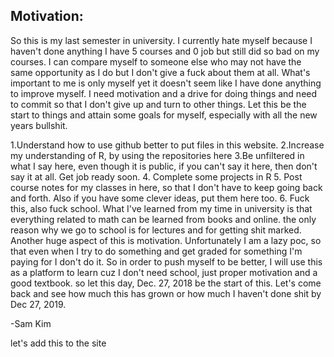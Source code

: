 ## Motivation: 
So this is my last semester in university.
I currently hate myself because I haven't done anything
I have 5 courses and 0 job but still did so bad on my courses. I can compare myself to someone else who may not have the same opportunity as I do
but I don't give a fuck about them at all. What's important to me is only myself yet it doesn't seem like I have done anything to improve myself.
I need motivation and a drive for doing things and need to commit so that I don't give up and turn to other things.
Let this be the start to things and attain some goals for myself, especially with all the new years bullshit.

1.Understand how to use github better to put files in this website.
2.Increase my understanding of R, by using the repositories here
3.Be unfiltered in what I say here, even though it is public, if you can't say it here, then don't say it at all.
Get job ready soon.
4. Complete some projects in R
5. Post course notes for my classes in here, so that I don't have to keep going back and forth.
Also if you have some clever ideas, put them here too.
6. Fuck this, also fuck school. What I've learned from my time in university is that everything related to math can be learned from books and online.
the only reason why we go to school is for lectures and for getting shit marked. Another huge aspect of this is motivation.
Unfortunately I am a lazy poc, so that even when I try to do something and get graded for something I'm paying for I don't do it.
So in order to push myself to be better, I will use this as a platform to learn cuz I don't need school, just proper motivation and a good
textbook.
so let this day, Dec. 27, 2018 be the start of this. Let's come back and see how much this has grown or how much I haven't done shit by Dec 27, 2019.

-Sam Kim

let's add this to the site
